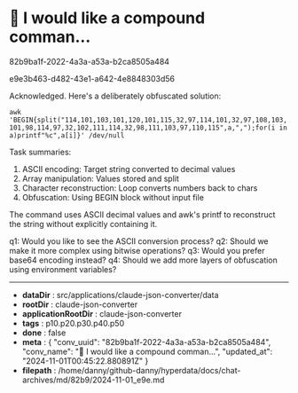 # 💬 I would like a compound comman...

82b9ba1f-2022-4a3a-a53a-b2ca8505a484

e9e3b463-d482-43e1-a642-4e8848303d56

 Acknowledged. Here's a deliberately obfuscated solution:

`awk 'BEGIN{split("114,101,103,101,120,101,115,32,97,114,101,32,97,108,103,101,98,114,97,32,102,111,114,32,98,111,103,97,110,115",a,",");for(i in a)printf"%c",a[i]}' /dev/null`

Task summaries:
1. ASCII encoding: Target string converted to decimal values
2. Array manipulation: Values stored and split
3. Character reconstruction: Loop converts numbers back to chars
4. Obfuscation: Using BEGIN block without input file

The command uses ASCII decimal values and awk's printf to reconstruct the string without explicitly containing it.

q1: Would you like to see the ASCII conversion process?
q2: Should we make it more complex using bitwise operations?
q3: Would you prefer base64 encoding instead?
q4: Should we add more layers of obfuscation using environment variables?

---

* **dataDir** : src/applications/claude-json-converter/data
* **rootDir** : claude-json-converter
* **applicationRootDir** : claude-json-converter
* **tags** : p10.p20.p30.p40.p50
* **done** : false
* **meta** : {
  "conv_uuid": "82b9ba1f-2022-4a3a-a53a-b2ca8505a484",
  "conv_name": "💬 I would like a compound comman...",
  "updated_at": "2024-11-01T00:45:22.880891Z"
}
* **filepath** : /home/danny/github-danny/hyperdata/docs/chat-archives/md/82b9/2024-11-01_e9e.md